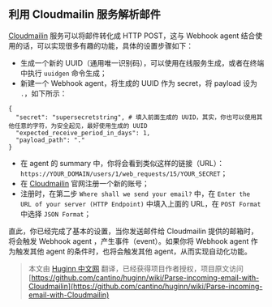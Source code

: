 ## 利用 Cloudmailin 服务解析邮件
[Cloudmailin](https://www.cloudmailin.com/) 服务可以将邮件转化成 HTTP POST，这与 Webhook agent 结合使用的话，可以实现很多有趣的功能，具体的设置步骤如下：
* 生成一个新的 UUID（通用唯一识别码），可以使用在线服务生成，或者在终端中执行 `uuidgen` 命令生成；
* 新建一个 Webhook agent，将生成的 UUID 作为 secret，将 payload 设为 `.`，如下所示：
```
{
  "secret": "supersecretstring", # 填入前面生成的 UUID，其实，你也可以使用其他任意的字符，为安全起见，最好使用生成的 UUID
  "expected_receive_period_in_days": 1,
  "payload_path": "."
}
```
* 在 agent 的 summary 中，你将会看到类似这样的链接（URL）：`https://YOUR_DOMAIN/users/1/web_requests/15/YOUR_SECRET`；
* 在 [Cloudmailin](https://www.cloudmailin.com/) 官网注册一个新的账号；
* 注册时，在第二步 `Where shall we send your email?` 中，在 `Enter the URL of your server (HTTP Endpoint)` 中填入上面的 URL，在 `POST Format` 中选择 `JSON Format`；

直此，你已经完成了基本的设置，当你发送邮件给 Cloudmailin 提供的邮箱时，将会触发 Webhook agent ，产生事件（event）。如果你将 Webhook agent 作为触发其他 agent 的条件时，也将会触发其他 agent，从而实现自动化功能。

> 本文由 [ Huginn 中文网](http://huginn.cn) 翻译，已经获得项目作者授权，项目原文访问 [https://github.com/cantino/huginn/wiki/Parse-incoming-email-with-Cloudmailin](https://github.com/cantino/huginn/wiki/Parse-incoming-email-with-Cloudmailin)

